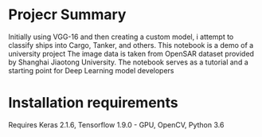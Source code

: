 # Projecr Summary 
Initially using VGG-16 and then creating a custom model, i attempt to classify ships into Cargo, Tanker, and others. This notebook is a demo of a university project The image data is taken from OpenSAR dataset provided by Shanghai Jiaotong University. The notebook serves as a tutorial and a starting point for Deep Learning model developers
# Installation requirements
Requires Keras 2.1.6, Tensorflow 1.9.0 - GPU, OpenCV, Python 3.6


